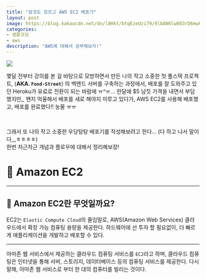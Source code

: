 ```yaml
---
title: "암것도 모르고 AWS EC2 배포기"
layout: post
image: https://blog.kakaocdn.net/dn/l8Hkt/btqEzeUzi79/9lbAN6lw803rD6mwPDACr0/img.png
categories:
- 생활코딩
- aws
description: "AWS에 대해서 공부해보자!"
---
```


![](https://blog.kakaocdn.net/dn/l8Hkt/btqEzeUzi79/9lbAN6lw803rD6mwPDACr0/img.png)

몇달 전부터 강의를 본 걸 바탕으로 모방하면서 만든 나의 작고 소중한 첫 풀스택 프로젝트, (**AKA. `Food-Street`**) 의 백엔드 서버를 구축하는 과정에서, 배포를 잘 도와주고 있던 Heroku가 유료로 전환이 되는 바람에 ㅠ^ㅠ...
한달에 $5 남짓 가격을 내면서 부담했지만,, 왠지 억울해서 배포를 새로 해야지 미루고 있다가, AWS EC2를 사용해 배포했고, 배포를 완료했다!! 눙물 ㅠㅠ

<br />

그래서 또 나의 작고 소중한 우당탕탕 배포기를 작성해보려고 한다... (다 하고 나서 말이다,,,ㅎㅎㅎㅎ) <br />
한번 차근차근 개념과 플로우에 대해서 정리해보장!

# 🔶 Amazon EC2
<hr />

## 🔹 Amazon EC2란 무엇일까요? 

EC2는 `Elastic Compute Cloud`의 줄임말로, AWS(Amazon Web Services) 클라우드에서 확장 가능 컴퓨팅 용량을 제공한다. 하드웨어에 선 투자 할 필요없이,
 더 빠르게 애플리케이션을 개발하고 배포할 수 있다. 

<hr />

아마존 웹 서비스에서 제공하는 클라우드 컴퓨팅 서비스를 `EC2`라고 하며, 클라우드 컴퓨팅은 인터넷을 통해 서버, 스토리지, 데이터베이스 등의 컴퓨팅 서비스를 제공한다.
다시말해, 아마존 웹 서비스로 부터 한 대의 컴퓨터를 빌리는 것이다. 